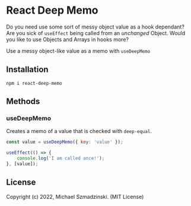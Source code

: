 # React Deep Memo

Do you need use some sort of messy object value as a hook dependant?
Are you sick of `useEffect` being called from an _unchanged_ Object.
Would you like to use Objects and Arrays in hooks more?

Use a messy object-like value as a memo with `useDeepMemo`

## Installation

`npm i react-deep-memo`

## Methods

### useDeepMemo

Creates a memo of a value that is checked with `deep-equal`.

```js
const value = useDeepMemo({ key: 'value' });

useEffect(() => {
	console.log('I am called once!');
}, [value]);
```

## License

Copyright (c) 2022, Michael Szmadzinski. (MIT License)

